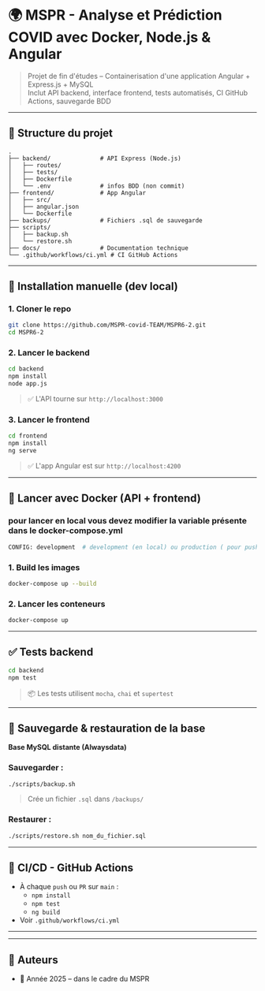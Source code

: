 # 🌍 MSPR - Analyse et Prédiction COVID avec Docker, Node.js & Angular

> Projet de fin d'études – Containerisation d'une application Angular + Express.js + MySQL  
> Inclut API backend, interface frontend, tests automatisés, CI GitHub Actions, sauvegarde BDD

---

## 📁 Structure du projet

```
.
├── backend/              # API Express (Node.js)
│   ├── routes/
│   ├── tests/
│   ├── Dockerfile
│   └── .env              # infos BDD (non commit)
├── frontend/             # App Angular
│   ├── src/
│   ├── angular.json
│   └── Dockerfile
├── backups/              # Fichiers .sql de sauvegarde
├── scripts/
│   ├── backup.sh
│   └── restore.sh
├── docs/                 # Documentation technique
└── .github/workflows/ci.yml # CI GitHub Actions
```

---

## 🚀 Installation manuelle (dev local)

### 1. Cloner le repo

```bash
git clone https://github.com/MSPR-covid-TEAM/MSPR6-2.git
cd MSPR6-2
```

### 2. Lancer le backend

```bash
cd backend
npm install
node app.js
```

> ✅ L'API tourne sur `http://localhost:3000`

### 3. Lancer le frontend

```bash
cd frontend
npm install
ng serve
```

> ✅ L'app Angular est sur `http://localhost:4200`

---

## 🐳 Lancer avec Docker (API + frontend)

### pour lancer en local vous devez modifier la variable présente dans le docker-compose.yml 

```bash
CONFIG: development  # development (en local) ou production ( pour push sur le main )
```

### 1. Build les images

```bash
docker-compose up --build
```

### 2. Lancer les conteneurs

```bash
docker-compose up
```

---

## ✅ Tests backend

```bash
cd backend
npm test
```

> 📦 Les tests utilisent `mocha`, `chai` et `supertest`

---

## 🔁 Sauvegarde & restauration de la base

**Base MySQL distante (Alwaysdata)**

### Sauvegarder :

```bash
./scripts/backup.sh
```

> Crée un fichier `.sql` dans `/backups/`

### Restaurer :

```bash
./scripts/restore.sh nom_du_fichier.sql
```

---

## 🧪 CI/CD - GitHub Actions

- À chaque `push` ou `PR` sur `main` :
  - `npm install`
  - `npm test`
  - `ng build`
- Voir `.github/workflows/ci.yml`

---

---

## 💬 Auteurs

- 📅 Année 2025 – dans le cadre du MSPR
